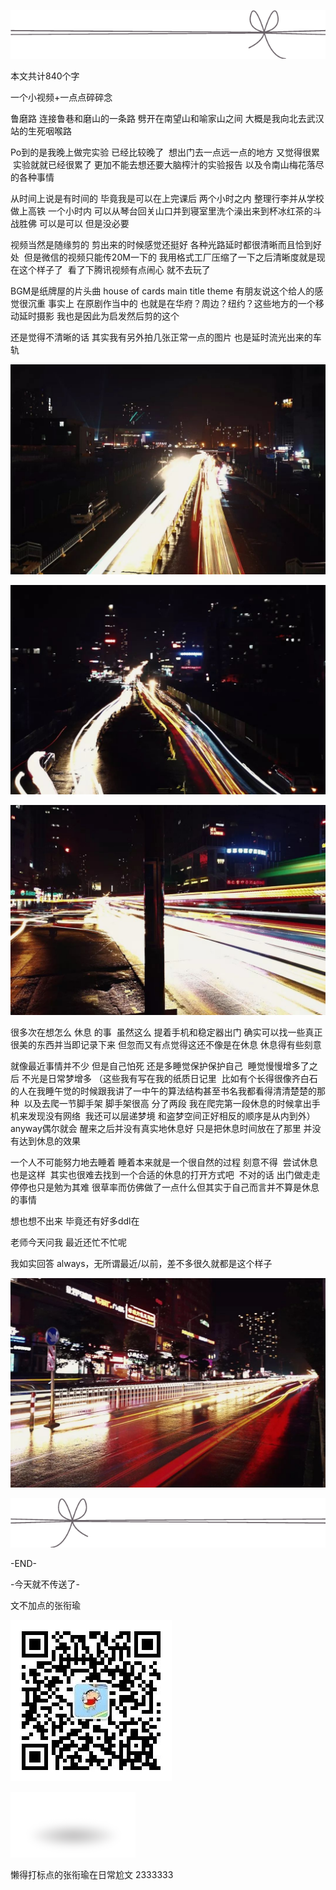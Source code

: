 ![](./images/img_001.png)

本文共计840个字

一个小视频+一点点碎碎念

鲁磨路 连接鲁巷和磨山的一条路 劈开在南望山和喻家山之间 大概是我向北去武汉站的生死咽喉路

Po到的是我晚上做完实验 已经比较晚了  想出门去一点远一点的地方 又觉得很累  实验就就已经很累了 更加不能去想还要大脑榨汁的实验报告 以及令南山梅花落尽的各种事情

从时间上说是有时间的 毕竟我是可以在上完课后 两个小时之内 整理行李并从学校做上高铁 一个小时内 可以从琴台回关山口并到寝室里洗个澡出来到杯冰红茶的斗战胜佛 可以是可以 但是没必要

视频当然是随缘剪的 剪出来的时候感觉还挺好 各种光路延时都很清晰而且恰到好处  但是微信的视频只能传20M一下的 我用格式工厂压缩了一下之后清晰度就是现在这个样子了  看了下腾讯视频有点闹心 就不去玩了

BGM是纸牌屋的片头曲 house of cards main title theme 有朋友说这个给人的感觉很沉重 事实上 在原剧作当中的 也就是在华府？周边？纽约？这些地方的一个移动延时摄影 我也是因此为启发然后剪的这个

还是觉得不清晰的话 其实我有另外拍几张正常一点的图片 也是延时流光出来的车轨

![](./images/img_002.jpeg)

![](./images/img_003.jpeg)

![](./images/img_004.jpeg)

很多次在想怎么 休息 的事  虽然这么 提着手机和稳定器出门 确实可以找一些真正很美的东西并当即记录下来 但忽而又有点觉得这还不像是在休息 休息得有些刻意

就像最近事情并不少 但是自己怕死 还是多睡觉保护保护自己  睡觉慢慢增多了之后 不光是日常梦增多 （这些我有写在我的纸质日记里  比如有个长得很像齐白石的人在我睡午觉的时候跟我讲了一中午的算法结构甚至书名我都看得清清楚楚的那种  以及去爬一节脚手架 脚手架很高 分了两段 我在爬完第一段休息的时候拿出手机来发现没有网络  我还可以层递梦境 和盗梦空间正好相反的顺序是从内到外） anyway偶尔就会 醒来之后并没有真实地休息好 只是把休息时间放在了那里 并没有达到休息的效果

一个人不可能努力地去睡着 睡着本来就是一个很自然的过程 刻意不得  尝试休息也是这样  其实也很难去找到一个合适的休息的打开方式吧  不对的话 出门做走走停停也只是勉为其难 很草率而仿佛做了一点什么但其实于自己而言并不算是休息的事情

想也想不出来 毕竟还有好多ddl在

老师今天问我 最近还忙不忙呢

我如实回答 always，无所谓最近/以前，差不多很久就都是这个样子

![](./images/img_005.jpeg)

![](./images/img_006.png)

-END-

-今天就不传送了-

文不加点的张衔瑜

![](./images/img_007.jpeg)

![](./images/img_008.png)

懒得打标点的张衔瑜在日常尬文 2333333
